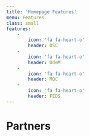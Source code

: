 ```yaml
---
title: 'Homepage Features'
menu: Features
class: small
features:
    -
        icon: 'fa fa-heart-o'
        header: OSC
    -
        icon: 'fa fa-heart-o'
        header: UdeM
    -
        icon: 'fa fa-heart-o'
        header: MQC
    -
        icon: 'fa fa-heart-o'
        header: FEDS
---
```


# Partners
